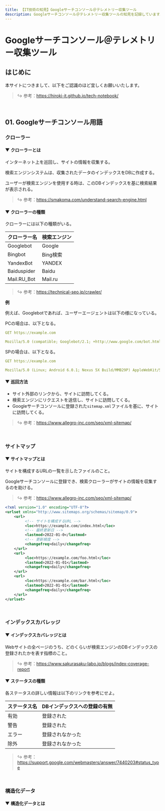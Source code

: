 ```yaml
---
title: 【IT技術の知見】Googleサーチコンソール＠テレメトリー収集ツール
description: Googleサーチコンソール＠テレメトリー収集ツールの知見を記録しています。
---
```


# Googleサーチコンソール＠テレメトリー収集ツール

## はじめに

本サイトにつきまして、以下をご認識のほど宜しくお願いいたします。



> ↪️ 参考：https://hiroki-it.github.io/tech-notebook/

<br>

## 01. Googleサーチコンソール用語

### クローラー

#### ▼ クローラーとは

インターネット上を巡回し、サイトの情報を収集する。

検索エンジンシステムは、収集されたデータのインデックスをDBに作成する。

ユーザーが検索エンジンを使用する時は、このDBインデックスを基に検索結果が表示される。



> ↪️ 参考：https://smakoma.com/understand-search-engine.html

#### ▼ クローラーの種類

クローラーには以下の種類がいる。




| クローラー名     | 検索エンジン |
|:------------|:---------|
| Googlebot   | Google   |
| Bingbot     | Bing検索 |
| YandexBot   | YANDEX   |
| Baiduspider | Baidu    |
| Mail.RU_Bot | Mail.ru  |


> ↪️ 参考：https://technical-seo.jp/crawler/




**例**

例えば、Googlebotであれば、ユーザーエージェントは以下の様になっている。


PCの場合は、以下となる。

```yaml
GET https://example.com

Mozilla/5.0 (compatible; Googlebot/2.1; +http://www.google.com/bot.html)
```

SPの場合は、以下となる。

```yaml
GET https://example.com

Mozilla/5.0 (Linux; Android 6.0.1; Nexus 5X Build/MMB29P) AppleWebKit/537.36 (KHTML, like Gecko) Chrome/80.0.3987.92 Mobile Safari/537.36 (compatible; Googlebot/2.1; +http://www.google.com/bot.html)
```

#### ▼ 巡回方法

- サイト外部のリンクから、サイトに訪問してくる。
- 検索エンジンにリクエストを送信し、サイトに訪問してくる。
- Googleサーチコンソールに登録された```sitemap.xml```ファイルを基に、サイトに訪問してくる。

> ↪️ 参考：https://www.allegro-inc.com/seo/xml-sitemap/

<br>

### サイトマップ

#### ▼ サイトマップとは

サイトを構成するURLの一覧を示したファイルのこと。

Googleサーチコンソールに登録でき、検索クローラーがサイトの情報を収集するのを助ける。



> ↪️ 参考：https://www.allegro-inc.com/seo/xml-sitemap/

```xml
<?xml version="1.0" encoding="UTF-8"?>
<urlset xmlns="http://www.sitemaps.org/schemas/sitemap/0.9">
    <url>
         <!-- サイトを構成するURL -->
         <loc>https://example.com/index.html</loc>
         <!-- 最終更新日 -->
         <lastmod>2022-01-0</lastmod>
         <!-- 更新頻度 -->
         <changefreq>daily</changefreq>
    </url>
    <url>
         <loc>https://example.com/foo.html</loc>
         <lastmod>2022-01-01</lastmod>
         <changefreq>daily</changefreq>
    </url>
    <url>
         <loc>https://example.com/bar.html</loc>
         <lastmod>2022-01-01</lastmod>
         <changefreq>daily</changefreq>
    </url>
</urlset>
```

<br>

### インデックスカバレッジ

#### ▼ インデックスカバレッジとは

Webサイトの全ページのうち、どのくらいが検索エンジンのDBインデックスの登録されたかを表す指標のこと。



> ↪️ 参考：https://www.sakurasaku-labo.jp/blogs/index-coverage-report

#### ▼ ステータスの種類

各ステータスの詳しい情報は以下のリンクを参考にせよ。




| ステータス名 | DBインデックスへの登録の有無 |
|---------|-------------------|
| 有効    | 登録された             |
| 警告    | 登録された             |
| エラー     | 登録されなかった          |
| 除外    | 登録されなかった          |

> ↪️ 参考：https://support.google.com/webmasters/answer/7440203#status_type

<br>

### 構造化データ

#### ▼ 構造化データとは

<br>
